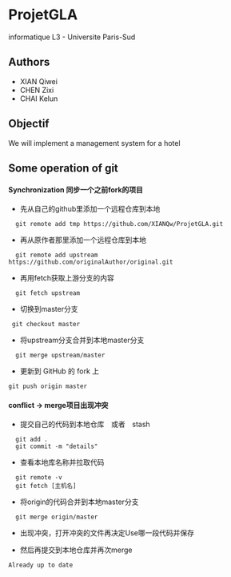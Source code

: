 # ProjetGLA
informatique L3 - Universite Paris-Sud

## Authors
- XIAN Qiwei
- CHEN Zixi
- CHAI Kelun


## Objectif
We will implement a management system for a hotel

## Some operation of git

#### Synchronization 同步一个之前fork的项目

 - 先从自己的github里添加一个远程仓库到本地

```
  git remote add tmp https://github.com/XIANQw/ProjetGLA.git
```
 - 再从原作者那里添加一个远程仓库到本地

```
  git remote add upstream https://github.com/originalAuthor/original.git
```
 - 再用fetch获取上游分支的内容

```
  git fetch upstream
```
 - 切换到master分支

```
 git checkout master
```
 - 将upstream分支合并到本地master分支

```
  git merge upstream/master
```
 - 更新到 GitHub 的 fork 上

```
git push origin master
```

#### conflict -> merge项目出现冲突
 - 提交自己的代码到本地仓库　或者　stash
 ```
   git add .
   git commit -m "details"
 ```
 - 查看本地库名称并拉取代码
```
  git remote -v
  git fetch [主机名]
```
 - 将origin的代码合并到本地master分支
```
  git merge origin/master
```
 - 出现冲突，打开冲突的文件再决定Use哪一段代码并保存

 - 然后再提交到本地仓库并再次merge
```
Already up to date
```
